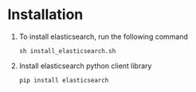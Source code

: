 # Installation

1. To install elasticsearch, run the following command
	```
	sh install_elasticsearch.sh
	```
1. Install elasticsearch python client library
	```
	pip install elasticsearch
	```
